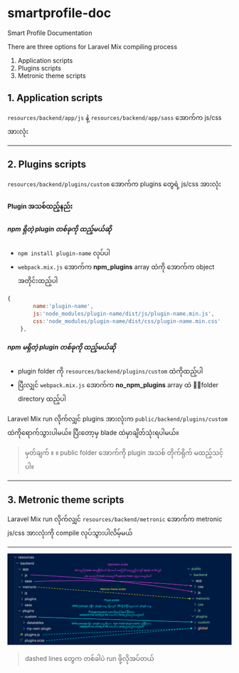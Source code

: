 # smartprofile-doc
Smart Profile Documentation

There are three options for Laravel Mix compiling process

1. Application scripts
2. Plugins scripts
3. Metronic theme scripts

## 1. Application scripts

`resources/backend/app/js` နဲ့ `resources/backend/app/sass` အောက်က js/css အားလုံး

------------------
## 2. Plugins scripts

`resources/backend/plugins/custom` အောက်က plugins တွေရဲ့ js/css အားလုံး

#### Plugin အသစ်ထည့်နည်း

##### npm ရှိတဲ့ plugin တစ်ခုကို ထည့်မယ်ဆို 
- `npm install plugin-name` လုပ်ပါ
- `webpack.mix.js` အောက်က **npm_plugins** array ထဲကို အောက်က object အတိုင်းထည့်ပါ 

```javascript
{
        name:'plugin-name',
        js:'node_modules/plugin-name/dist/js/plugin-name.min.js',
        css:'node_modules/plugin-name/dist/css/plugin-name.min.css'
    },
```

##### npm မရှိတဲ့ plugin တစ်ခုကို ထည့်မယ်ဆို 
- plugin folder ကို `resources/backend/plugins/custom` ထဲကိုထည့်ပါ
- ပြီးလျှင် `webpack.mix.js` အောက်က **no_npm_plugins** array ထဲ folder directory ထည့်ပါ 


Laravel Mix run လိုက်လျှင် plugins အားလုံးက `public/backend/plugins/custom` ထဲကိုရောက်သွားပါမယ်။ ပြီးတော့မှ blade ထဲမှာချိတ်သုံးရပါမယ်။ 

> မှတ်ချက် ။ ။ public folder အောက်ကို plugin အသစ် တိုက်ရိုက် မထည့်သင့်ပါ။

------------------

## 3. Metronic theme scripts

Laravel Mix run လိုက်လျှင်  `resources/backend/metronic` အောက်က metronic js/css အားလုံးကို compile လုပ်သွားပါလိမ့်မယ် 

------------

<img src="asset.jpg">

> dashed lines တွေက တစ်ခါပဲ run ဖို့လိုအပ်တယ် 








